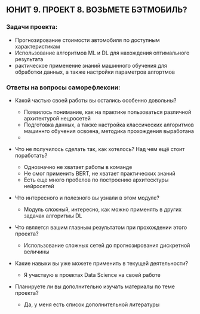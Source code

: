 ## ЮНИТ 9. ПРОЕКТ 8. ВОЗЬМЕТЕ БЭТМОБИЛЬ?

 ### Задачи проекта:

- Прогнозирование стоимости автомобиля по доступным характеристикам
- Использование алгоритмов ML и DL для нахождения оптимального результата
- рактическое применение знаний машинного обучения для обработки данных, а также настройки параметров алгортмов 

 ### Ответы на вопросы саморефлексии:


 * Какой частью своей работы вы остались особенно довольны?
   * Появилось понимание, как на практике пользоваться различной архитектурой нецросетей
   * Подготовка данных, а также настройка классических алгоритмов машиннго обучения освоена, методика прохождения выработана
   * 

 * Что не получилось сделать так, как хотелось? Над чем ещё стоит поработать?
   * Однозначно не хватает работы в команде
   * Не смог применить BERT, не хватает практических знаний
   * Есть еще много пробелов по построению архитесктуры нейросетей

 * Что интересного и полезного вы узнали в этом модуле?
   * Модуль сложный, интересно, как можно применять в других задачах алгоритмы DL

 * Что является вашим главным результатом при прохождении этого проекта?
   * Использование сложных сетей до прогнозирования дискретной величины

 * Какие навыки вы уже можете применить в текущей деятельности?
   * Я участвую в проектах Data Science на своей работе

 * Планируете ли вы дополнительно изучать материалы по теме проекта?
   * Да, у меня есть список дополнительной литературы
